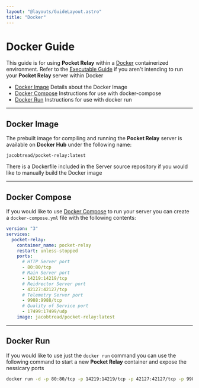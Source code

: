 ```yaml
---
layout: "@layouts/GuideLayout.astro"
title: "Docker"
---
```


# Docker Guide

This guide is for using **Pocket Relay** within a [Docker](https://www.docker.com/) containerized environment. Refer to the [Executable Guide](/guide/server/executable) if you aren't intending to run your **Pocket Relay** server within Docker

- [Docker Image](#docker-image) Details about the Docker Image
- [Docker Compose](#docker-compose) Instructions for use with docker-compose
- [Docker Run](#docker-run) Instructions for use with docker run

---

## Docker Image

The prebuilt image for compiling and running the **Pocket Relay** server is available on **Docker Hub** under the following name:

```
jacobtread/pocket-relay:latest
```

There is a Dockerfile included in the Server source repository if you would like
to manually build the Docker image

---

## Docker Compose

If you would like to use [Docker Compose](https://docs.docker.com/compose/) to run your server you can create a `docker-compose.yml` file with the following contents:

```yaml
version: "3"
services:
  pocket-relay:
    container_name: pocket-relay
    restart: unless-stopped
    ports:
      # HTTP Server port
      - 80:80/tcp
      # Main Server port
      - 14219:14219/tcp
      # Reidrector Server port
      - 42127:42127/tcp
      # Telemetry Server port
      - 9988:9988/tcp
      # Quality of Service port
      - 17499:17499/udp
    image: jacobtread/pocket-relay:latest
```

---

## Docker Run

If you would like to use just the `docker run` command you can use the following command to start a new **Pocket Relay** container and expose the nessicary ports

```bash
docker run -d -p 80:80/tcp -p 14219:14219/tcp -p 42127:42127/tcp -p 9988:9988/tcp -p 17499:17499/udp jacobtread/pocket-relay:latest
```
